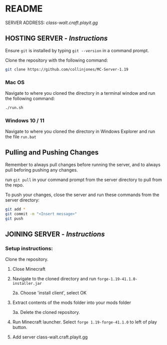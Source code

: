 # README

SERVER ADDRESS: *class-walt.craft.playit.gg*

## HOSTING SERVER - *Instructions*

Ensure `git` is installed by typing `git --version` in a command prompt.

Clone the repository with the following command:

```bash
git clone https://github.com/collinjones/MC-Server-1.19
```

### Mac OS
Navigate to where you cloned the directory in a terminal window and run the following command:

```bash
./run.sh
```

### Windows 10 / 11
Navigate to where you cloned the directory in Windows Explorer and run the file `run.bat`

## Pulling and Pushing Changes

Remember to always pull changes before running the server, and to always pull beforing pushing any changes. 

run `git pull` in your command prompt from the server directory to pull from the repo. 

To push your changes, close the server and run these commands from the server directory:

```bash
git add *
git commit -m "<Insert message>"
git push 
```


## JOINING SERVER - *Instructions*

### Setup instructions:

Clone the repository. 

1. Close Minecraft

2. Navigate to the cloned directory and run `forge-1.19-41.1.0-installer.jar`

    2a. Choose 'install client', select OK

3. Extract contents of the mods folder into your mods folder

    3a. Delete the cloned repository. 

4. Run Minecraft launcher. Select `forge 1.19-forge-41.1.0` to left of play button.

5. Add server class-walt.craft.playit.gg
